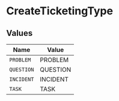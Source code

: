 # CreateTicketingType


## Values

| Name       | Value      |
| ---------- | ---------- |
| `PROBLEM`  | PROBLEM    |
| `QUESTION` | QUESTION   |
| `INCIDENT` | INCIDENT   |
| `TASK`     | TASK       |